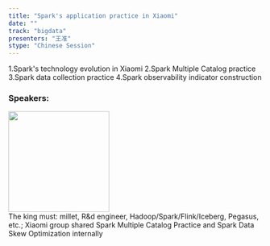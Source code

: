 ```yaml
---
title: "Spark's application practice in Xiaomi"
date: "" 
track: "bigdata"
presenters: "王准"
stype: "Chinese Session"
---
```

1.Spark's technology evolution in Xiaomi
2.Spark Multiple Catalog practice
3.Spark data collection practice
4.Spark observability indicator construction
 ### Speakers: 
 <img src="images/speaker/1206.png" width="200" /><br>The king must: millet, R&d engineer, Hadoop/Spark/Flink/Iceberg, Pegasus, etc.;
Xiaomi group shared Spark Multiple Catalog Practice and Spark Data Skew Optimization internally
 